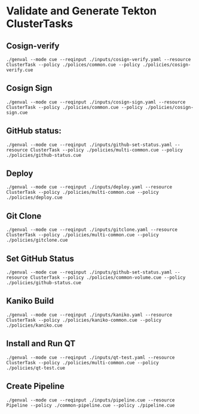 # Validate and Generate Tekton ClusterTasks

## Cosign-verify 
`./genval --mode cue --reqinput ./inputs/cosign-verify.yaml --resource ClusterTask --policy ./polices/common.cue --policy ./policies/cosign-verify.cue`


## Cosign Sign
`./genval --mode cue --reqinput ./inputs/cosign-sign.yaml --resource ClusterTask --policy ./policies/common.cue --policy ./policies/cosign-sign.cue`

## GitHub status:
`./genval --mode cue --reqinput ./inputs/github-set-status.yaml --resource ClusterTask --policy ./policies/multi-common.cue --policy ./policies/github-status.cue`

## Deploy
`./genval --mode cue --reqinput ./inputs/deploy.yaml --resource ClusterTask --policy ./policies/multi-common.cue --policy ./policies/deploy.cue`

## Git Clone
`./genval --mode cue --reqinput ./inputs/gitclone.yaml --resource ClusterTask --policy ./policies/multi-common.cue --policy ./policies/gitclone.cue`

## Set GitHub Status
`./genval --mode cue --reqinput ./inputs/github-set-status.yaml --resource ClusterTask --policy ./policies/common-volume.cue --policy ./policies/github-status.cue`

## Kaniko Build
`./genval --mode cue --reqinput ./inputs/kaniko.yaml --resource ClusterTask --policy ./policies/kaniko-common.cue --policy ./policies/kaniko.cue`

## Install and Run QT
`./genval --mode cue --reqinput ./inputs/qt-test.yaml --resource ClusterTask --policy ./policies/multi-common.cue --policy ./policies/qt-test.cue `

## Create Pipeline
`./genval --mode cue --reqinput ./inputs/pipeline.cue --resource Pipeline --policy ./common-pipeline.cue --policy ./pipeline.cue`